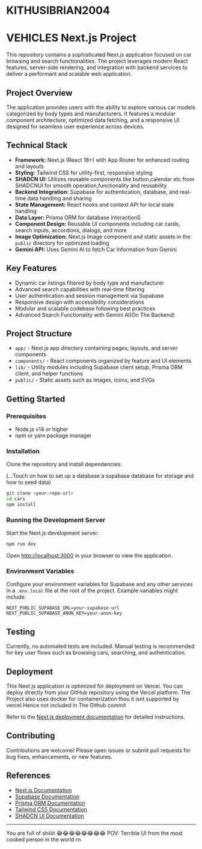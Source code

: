 # KITHUSIBRIAN2004


# VEHICLES Next.js Project

This repository contains a sophisticated Next.js application focused on car browsing and search functionalities. The project leverages modern React features, server-side rendering, and integration with backend services to deliver a performant and scalable web application.

## Project Overview

The application provides users with the ability to explore various car models categorized by body types and manufacturers. It features a modular component architecture, optimized data fetching, and a responsive UI designed for seamless user experience across devices.

## Technical Stack

- **Framework:** Next.js (React 18+) with App Router for enhanced routing and layouts
- **Styling:** Tailwind CSS for utility-first, responsive styling
- **SHADCN UI:** Utilizes reusable components like button,calendar etc from SHADCNUI for smooth operation,functionality and reusability
- **Backend Integration:** Supabase for authentication, database, and real-time data handling and sharing
- **State Management:** React hooks and context API for local state handling
- **Data Layer:** Prisma ORM for database interactionS
- **Component Design:** Reusable UI components including car cards, search inputs, accordions, dialogs, and more
- **Image Optimization:** Next.js Image component and static assets in the `public` directory for optimized loading
-  **Gemini API:** Uses Gemini AI to fetch Car Information from Gemini

## Key Features

- Dynamic car listings filtered by body type and manufacturer
- Advanced search capabilities with real-time filtering
- User authentication and session management via Supabase
- Responsive design with accessibility considerations
- Modular and scalable codebase following best practices
- Advanced Search Functionality with Gemini AI(On The Backend)

## Project Structure

- `app/` - Next.js app directory containing pages, layouts, and server components
- `components/` - React components organized by feature and UI elements
- `lib/` - Utility modules including Supabase client setup, Prisma ORM client, and helper functions
- `public/` - Static assets such as images, icons, and SVGs

## Getting Started

### Prerequisites

- Node.js v14 or higher
- npm or yarn package manager

### Installation

Clone the repository and install dependencies:

(...Touch on how to set up a database a supabase database for storage and how to seed data)

```bash
git clone <your-repo-url>
cd cars
npm install
```

### Running the Development Server

Start the Next.js development server:

```bash
npm run dev
```

Open [http://localhost:3000](http://localhost:3000) in your browser to view the application.

### Environment Variables

Configure your environment variables for Supabase and any other services in a `.env.local` file at the root of the project. Example variables might include:

```
NEXT_PUBLIC_SUPABASE_URL=your-supabase-url
NEXT_PUBLIC_SUPABASE_ANON_KEY=your-anon-key
```

## Testing

Currently, no automated tests are included. Manual testing is recommended for key user flows such as browsing cars, searching, and authentication.

## Deployment

This Next.js application is optimized for deployment on Vercel. You can deploy directly from your GitHub repository using the Vercel platform.
The Project also uses docker for containerization thou it isnt supported by vercel.Hence not included in The Github commit

Refer to the [Next.js deployment documentation](https://nextjs.org/docs/app/building-your-application/deploying) for detailed instructions.

## Contributing

Contributions are welcome! Please open issues or submit pull requests for bug fixes, enhancements, or new features.

## References

- [Next.js Documentation](https://nextjs.org/docs)
- [Supabase Documentation](https://supabase.com/docs)
- [Prisma ORM Documentation](https://www.prisma.io/docs/)
- [Tailwind CSS Documentation](https://tailwindcss.com/docs)
- [SHADCN UI Documentation](https://ui.shadcn.com/docs)



---

You are full of shiiiit 😂😂😂😂😂😂😂😂
POV: Terrible UI from the most cooked person in the world rn
